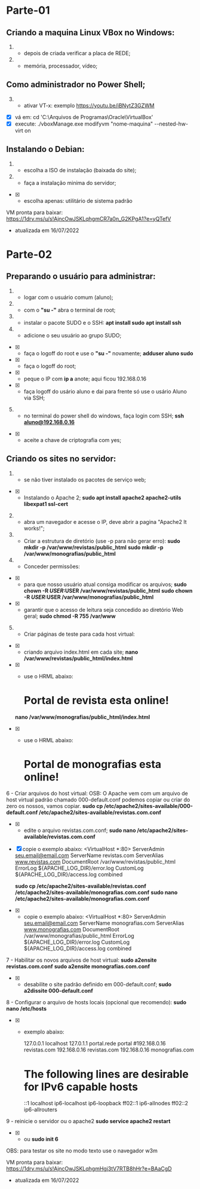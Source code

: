 
# Parte-01


## Criando a maquina Linux VBox no Windows: 
1. - depois de criada verificar a placa de REDE;
2. - memória, processador, vídeo;

## Como administrador no Power Shell;
3. - ativar VT-x: exemplo https://youtu.be/iBNytZ3GZWM
- [x]  vá em: cd 'C:\Arquivos de Programas\Oracle\VirtualBox\'
- [x]  execute: ./vboxManage.exe modifyvm "nome-maquina" --nested-hw-virt on

## Instalando o Debian:
1. - escolha a ISO de instalação (baixada do site);
2. - faça a instalação minima do servidor;
- [x] - escolha apenas: utilitário de sistema padrão

VM pronta para baixar: https://1drv.ms/u/s!AjncOwJSKLqhgmCR7a0n_G2KPgA1?e=yQTefV
- atualizada em 16/07/2022


# Parte-02


## Preparando o usuário para administrar:
1. - logar com o usuário comum (aluno);
2. - com o **"su -"** abra o terminal de root;

3. - instalar o pacote SUDO e o SSH:
   **apt install sudo**
   **apt install ssh**

4. - adicione o seu usuário ao grupo SUDO;
- [x] - faça o logoff do root e use o **"su -"** novamente;
   **adduser aluno sudo**
- [x] - faça o logoff do root;
- [x] - peque o IP com **ip a** anote; aqui ficou 192.168.0.16
- [x] - faça logoff do usário aluno e dai para frente só use o usário Aluno via SSH;

5. - no terminal do power shell do windows, faça login com SSH;
   **ssh aluno@192.168.0.16**
- [x] - aceite a chave de criptografia com yes;


## Criando os sites no servidor:
1. - se não tiver instalado os pacotes de serviço web;
- [x] - Instalando o Apache 2;
   **sudo apt install apache2 apache2-utils libexpat1 ssl-cert**

2. - abra um navegador e acesse o IP, deve abrir a pagina "Apache2 It works!";

3. - Criar a estrutura de diretório (use -p para não gerar erro):
   **sudo mkdir -p /var/www/revistas/public_html**
   **sudo mkdir -p /var/www/monografias/public_html**

4. - Conceder permissões:
- [x] - para que nosso usuário atual consiga modificar os arquivos;
   **sudo chown -R $USER:$USER /var/www/revistas/public_html**
   **sudo chown -R $USER:$USER /var/www/monografias/public_html**
- [x] - garantir que o acesso de leitura seja concedido ao diretório Web geral;
   **sudo chmod -R 755 /var/www**

5. - Criar páginas de teste para cada host virtual:
- [x] - criando arquivo index.html em cada site;
   **nano /var/www/revistas/public_html/index.html**
- [x] - use o HRML abaixo:

      <html>
        <head>
          <title>Bem vindo ao portal ded revistas!</title>
        </head>
        <body>
          <h1>Portal de revista esta online!</h1>
        </body>
      </html>
      
   **nano /var/www/monografias/public_html/index.html**
- [x] - use o HRML abaixo:

      <html>
        <head>
          <title>Bem vindo ao portal ded monografias!</title>
        </head>
        <body>
          <h1>Portal de monografias esta online!</h1>
        </body>
      </html>

6 - Criar arquivos do host virtual:
OSB: O Apache vem com um arquivo de host virtual padrão chamado 000-default.conf
podemos copiar ou criar do zero os nossos, vamos copiar.
   **sudo cp /etc/apache2/sites-available/000-default.conf /etc/apache2/sites-available/revistas.com.conf**
- [x] - edite o arquivo revistas.com.conf;
  **sudo nano /etc/apache2/sites-available/revistas.com.conf**
  
- [x] copie o exemplo abaixo:
      <VirtualHost *:80>
          ServerAdmin seu.email@email.com
          ServerName revistas.com
          ServerAlias www.revistas.com
          DocumentRoot /var/www/revistas/public_html
          ErrorLog ${APACHE_LOG_DIR}/error.log
          CustomLog ${APACHE_LOG_DIR}/access.log combined
      </VirtualHost>
      
  **sudo cp /etc/apache2/sites-available/revistas.conf /etc/apache2/sites-available/monografias.com.conf**
  **sudo nano /etc/apache2/sites-available/monografias.com.conf**
  
- [x] - copie o exemplo abaixo:
      <VirtualHost *:80>
          ServerAdmin seu.email@email.com
          ServerName monografias.com
          ServerAlias www.monografias.com
          DocumentRoot /var/www/monografias/public_html
          ErrorLog ${APACHE_LOG_DIR}/error.log
          CustomLog ${APACHE_LOG_DIR}/access.log combined
      </VirtualHost>

7 - Habilitar os novos arquivos de host virtual:
  **sudo a2ensite revistas.com.conf**
  **sudo a2ensite monografias.com.conf**
- [x] - desabilite o site padrão definido em 000-default.conf;
  **sudo a2dissite 000-default.conf**

8 - Configurar o arquivo de hosts locais (opcional que recomendo):
  **sudo nano /etc/hosts**
- [x] - exemplo abaixo:

      127.0.0.1       localhost
      127.0.1.1       portal.rede     portal
      #192.168.0.16 revistas.com
      192.168.0.16 revistas.com
      192.168.0.16 monografias.com

      # The following lines are desirable for IPv6 capable hosts
      ::1     localhost ip6-localhost ip6-loopback
      ff02::1 ip6-allnodes
      ff02::2 ip6-allrouters

9 - reinicie o servidor ou o apache2
  **sudo service apache2 restart**
- [x] - ou
  **sudo init 6**

OBS: para testar os site no modo texto use o navegador w3m

VM pronta para baixar: https://1drv.ms/u/s!AjncOwJSKLqhgmHgj3tV7RTB8hHr?e=BAaCgD
- atualizada em 16/07/2022
